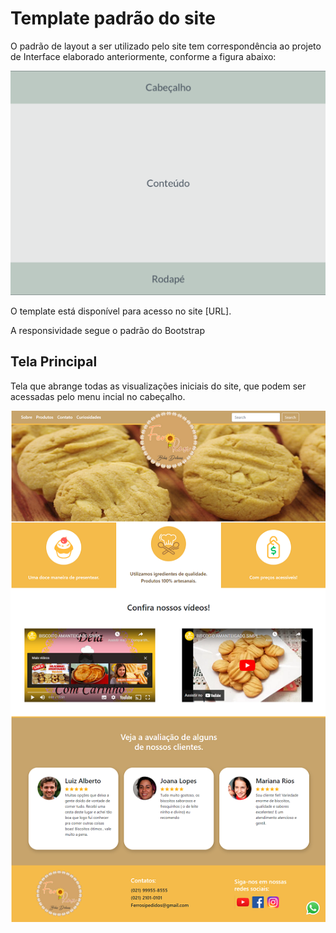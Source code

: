 # Template padrão do site

O padrão de layout a ser utilizado pelo site tem correspondência ao projeto de Interface elaborado anteriormente, conforme a figura abaixo:

![img](img/template.png)

O template está disponível para acesso no site [URL].


A responsividade segue o padrão do Bootstrap

## Tela Principal

Tela que abrange todas as visualizações iniciais do site, que podem ser acessadas pelo menu incial no cabeçalho.

![img](img/TelaSite.png)
